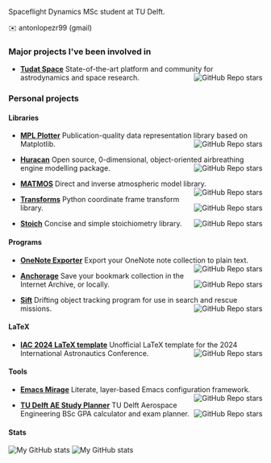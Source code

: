 Spaceflight Dynamics MSc student at TU Delft.

✉️ antonlopezr99 (gmail)

### Major projects I've been involved in

- **[Tudat Space](https://docs.tudat.space/en/latest/)** State-of-the-art platform and community for astrodynamics and space research. <img align="right" alt="GitHub Repo stars" src="https://img.shields.io/github/stars/tudat-team/tudatpy?style=social">

### Personal projects

#### Libraries

- **[MPL Plotter](https://github.com/alopezrivera/mpl_plotter)** Publication-quality data representation library based on Matplotlib. <img align="right" alt="GitHub Repo stars" src="https://img.shields.io/github/stars/alopezrivera/mpl_plotter?style=social">


- **[Huracan](https://github.com/alopezrivera/huracan)** Open source, 0-dimensional, object-oriented airbreathing engine modelling package. <img align="right" alt="GitHub Repo stars" src="https://img.shields.io/github/stars/alopezrivera/huracan?style=social">


- **[MATMOS](https://github.com/alopezrivera/MATMOS)** Direct and inverse atmospheric model library. <img align="right" alt="GitHub Repo stars" src="https://img.shields.io/github/stars/alopezrivera/MATMOS?style=social">


- **[Transforms](https://github.com/alopezrivera/transforms)** Python coordinate frame transform library. <img align="right" alt="GitHub Repo stars" src="https://img.shields.io/github/stars/alopezrivera/transforms?style=social">


- **[Stoich](https://github.com/alopezrivera/stoich)** Concise and simple stoichiometry library. <img align="right" alt="GitHub Repo stars" src="https://img.shields.io/github/stars/alopezrivera/stoich?style=social">


#### Programs


- **[OneNote Exporter](https://github.com/alopezrivera/OneNoteExporter)** Export your OneNote note collection to plain text. <img align="right" alt="GitHub Repo stars" src="https://img.shields.io/github/stars/alopezrivera/OneNoteExporter?style=social">


- **[Anchorage](https://github.com/alopezrivera/anchorage)** Save your bookmark collection in the Internet Archive, or locally. <img align="right" alt="GitHub Repo stars" src="https://img.shields.io/github/stars/alopezrivera/anchorage?style=social">


- **[Sift](https://github.com/alopezrivera/sift)** Drifting object tracking program for use in search and rescue missions. <img align="right" alt="GitHub Repo stars" src="https://img.shields.io/github/stars/alopezrivera/sift?style=social">

#### LaTeX

- **[IAC 2024 LaTeX template](https://github.com/alopezrivera/IAC-2024-latex-template)** Unofficial LaTeX template for the 2024 International Astronautics Conference. <img align="right" alt="GitHub Repo stars" src="https://img.shields.io/github/stars/alopezrivera/IAC-2024-latex-template ?style=social">

#### Tools


- **[Emacs Mirage](https://github.com/alopezrivera/emacs-mirage)** Literate, layer-based Emacs configuration framework. <img align="right" alt="GitHub Repo stars" src="https://img.shields.io/github/stars/alopezrivera/emacs-mirage ?style=social">


- **[TU Delft AE Study Planner](https://github.com/alopezrivera/tudelft-ae-study-planner )** TU Delft Aerospace Engineering BSc GPA calculator and exam planner. <img align="right" alt="GitHub Repo stars" src="https://img.shields.io/github/stars/alopezrivera/tudelft-ae-study-planner ?style=social">

#### Stats

![My GitHub stats](https://github-readme-stats.vercel.app/api?username=alopezrivera&rank_icon=percentile&show_icons=true&theme=transparent) ![My GitHub stats](https://github-readme-stats.vercel.app/api/top-langs/?username=alopezrivera&layout=compact)
